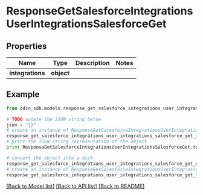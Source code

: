 # ResponseGetSalesforceIntegrationsUserIntegrationsSalesforceGet


## Properties

Name | Type | Description | Notes
------------ | ------------- | ------------- | -------------
**integrations** | **object** |  | 

## Example

```python
from odin_sdk.models.response_get_salesforce_integrations_user_integrations_salesforce_get import ResponseGetSalesforceIntegrationsUserIntegrationsSalesforceGet

# TODO update the JSON string below
json = "{}"
# create an instance of ResponseGetSalesforceIntegrationsUserIntegrationsSalesforceGet from a JSON string
response_get_salesforce_integrations_user_integrations_salesforce_get_instance = ResponseGetSalesforceIntegrationsUserIntegrationsSalesforceGet.from_json(json)
# print the JSON string representation of the object
print ResponseGetSalesforceIntegrationsUserIntegrationsSalesforceGet.to_json()

# convert the object into a dict
response_get_salesforce_integrations_user_integrations_salesforce_get_dict = response_get_salesforce_integrations_user_integrations_salesforce_get_instance.to_dict()
# create an instance of ResponseGetSalesforceIntegrationsUserIntegrationsSalesforceGet from a dict
response_get_salesforce_integrations_user_integrations_salesforce_get_form_dict = response_get_salesforce_integrations_user_integrations_salesforce_get.from_dict(response_get_salesforce_integrations_user_integrations_salesforce_get_dict)
```
[[Back to Model list]](../README.md#documentation-for-models) [[Back to API list]](../README.md#documentation-for-api-endpoints) [[Back to README]](../README.md)


